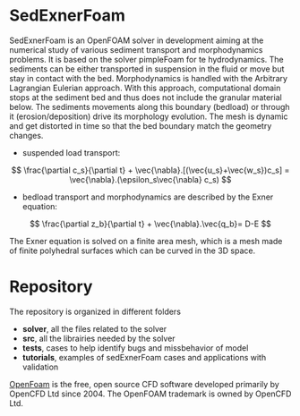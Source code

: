 # SedExnerFoam

SedExnerFoam is an OpenFOAM solver in development aiming at the numerical study of various sediment transport and morphodynamics problems. It is based on the solver pimpleFoam for te hydrodynamics. The sediments can be either transported in suspension in the fluid or move but stay in contact with the bed. Morphodynamics is handled with the Arbitrary Lagrangian Eulerian approach. With this approach, computational domain stops at the sediment bed and thus does not include the granular material below. The sediments movements along this boundary (bedload) or through it (erosion/deposition) drive its morphology evolution. The mesh is dynamic and get distorted in time so that the bed boundary match the geometry changes.

- suspended load transport:

$$ \frac{\partial c_s}{\partial t} + \vec{\nabla}.[(\vec{u_s}+\vec{w_s})c_s] = \vec{\nabla}.(\epsilon_s\vec{\nabla} c_s) $$

- bedload transport and morphodynamics are described by the Exner equation:

$$ \frac{\partial z_b}{\partial t} + \vec{\nabla}.\vec{q_b}= D-E $$

The Exner equation is solved on a finite area mesh, which is a mesh made of finite polyhedral surfaces which can be curved in the 3D space.

# Repository

The repository is organized in different folders
- **solver**, all the files related to the solver
- **src**, all the librairies needed by the solver
- **tests**, cases to help identify bugs and missbehavior of model 
- **tutorials**, examples of sedExnerFoam cases and applications with validation

[OpenFoam](https://www.openfoam.com/) is the free, open source CFD software developed primarily by OpenCFD Ltd since 2004. The OpenFOAM trademark is owned by OpenCFD Ltd.

